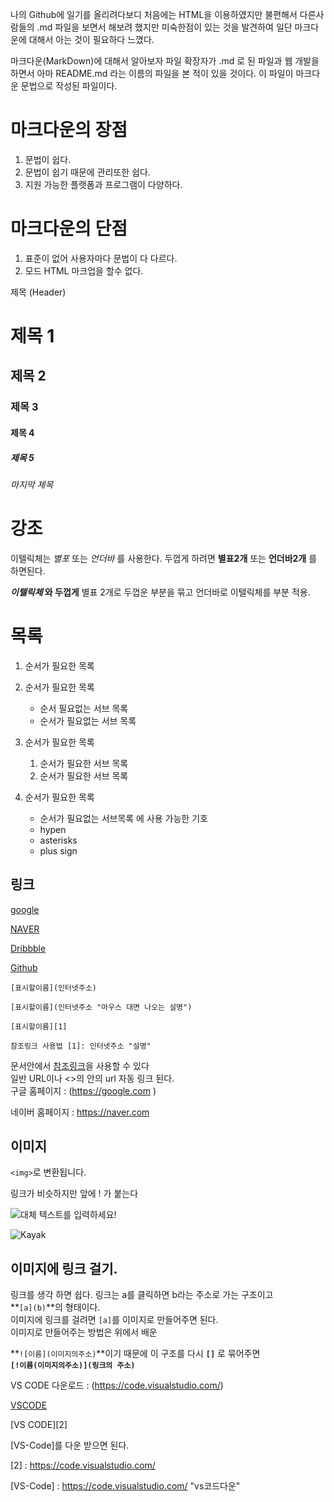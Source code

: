 나의 Github에 일기를 올리려다보디
처음에는 HTML을 이용하였지만 불편해서
다른사람들의 .md 파일을 보면서 해보려 했지만 
미숙한점이 있는 것을 발견하여 
일단 마크다운에 대해서 아는 것이 필요하다 느꼈다.

마크다운(MarkDown)에 대해서 알아보자
파일 확장자가 .md 로 된 파일과
웹 개발을 하면서 아마 README.md 라는 이름의 파일을 본 적이 있을 것이다.
이 파일이 마크다운 문법으로 작성된 파일이다.

# 마크다운의 장점

1. 문법이 쉽다.
2. 문법이 쉽기 때문에 관리또한 쉽다.
3. 지원 가능한 플랫폼과 프로그램이 다양하다.

# 마크다운의 단점
1. 표준이 없어 사용자마다 문법이 다 다르다.
2. 모드 HTML 마크업을 할수 없다.


제목 (Header)

# 제목 1
## 제목 2
### 제목 3
#### 제목 4
##### 제목 5
###### 마지막 제목


강조
=====

 이텔릭체는 *별포* 또는 _언더바_ 를 사용한다.
 두껍게 하려면 **별표2개** 또는 __언더바2개__ 를 하면된다.

 **_이텔릭체_ 와 두껍게**   별표 2개로 두껍운 부분을 묶고 언더바로 이텔릭체를 부분 적용.

목록
=====

1. 순서가 필요한 목록
1. 순서가 필요한 목록
    - 순서 필요없는 서브 목록
    - 순서가 필요없는 서브 목록
1. 순서가 필요한 목록
    1. 순서가 필요한 서브 목록
    1. 순서가 필요한 서브 목록

1. 순서가 필요한 목록
    - 순서가 필요없는 서브목록 에 사용 가능한 기호
    - hypen
    * asterisks
    + plus sign



링크
-----

[google](https://google.com)

[NAVER](https://naver.com "링크 설명을 작성하세요.")

[Dribbble][Dribbble link]

[Github][1]  

```
[표시할이름](인터넷주소)

[표시할이름](인터넷주소 "마우스 대면 나오는 설명")

[표시할이름][1]

참조링크 사용법 [1]: 인터넷주소 "설명"
```
  
문서안에서 [참조링크]을 사용할 수 있다  
일반 URL이나 <>의 안의 url 자동 링크 된다.  
구글 홈페이지 : (https://google.com ) 

네이버 홈페이지 : <https://naver.com>


[Dribbble link]: https://dribbble.com
[1]: https://github.com
[참조링크]: https://naver.com "네이버로 갑니다."

이미지
-----
```<img>```로 변환됩니다.

링크가 비슷하지만 앞에 ! 가 붙는다

![대체 텍스트를 입력하세요!](http://www.gstatic.com/webp/gallery/5.jpg "링크 설명(title)을 작성하세요.")

![Kayak][logo]  

[logo]: http://www.gstatic.com/webp/gallery/5.jpg "To go Kayak"

이미지에 링크 걸기.
-----  

링크를 생각 하면 쉽다. 링크는 a를 클릭하면 b라는 주소로 가는 구조이고    
**```[a](b)```**의 형태이다.  
이미지에 링크를 걸려면  ```[a]```를 이미지로 만들어주면 된다.  
이미지로 만들어주는 방법은 위에서 배운

**```![이름](이미지의주소)```**이기 때문에
이 구조를 다시 **```[]```** 로 묶어주면  
**```[!이름(이미지의주소)](링크의 주소)```** 
 

  
VS CODE 다운로드 : (https://code.visualstudio.com/)

[VSCODE](https://code.visualstudio.com/) 

[VS CODE][2]  

[VS-Code]를 다운 받으면 된다.  

[2] : https://code.visualstudio.com/  

[VS-Code] : https://code.visualstudio.com/ "vs코드다운"










